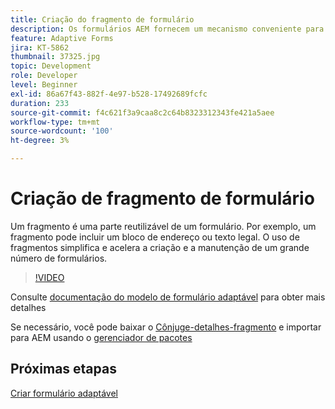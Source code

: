 ```yaml
---
title: Criação do fragmento de formulário
description: Os formulários AEM fornecem um mecanismo conveniente para criar segmentos de formulários, como um painel ou um grupo de campos, somente uma vez e reutilizá-los em formulários adaptáveis.
feature: Adaptive Forms
jira: KT-5862
thumbnail: 37325.jpg
topic: Development
role: Developer
level: Beginner
exl-id: 86a67f43-882f-4e97-b528-17492689fcfc
duration: 233
source-git-commit: f4c621f3a9caa8c2c64b8323312343fe421a5aee
workflow-type: tm+mt
source-wordcount: '100'
ht-degree: 3%

---
```


# Criação de fragmento de formulário

Um fragmento é uma parte reutilizável de um formulário. Por exemplo, um fragmento pode incluir um bloco de endereço ou texto legal. O uso de fragmentos simplifica e acelera a criação e a manutenção de um grande número de formulários.


>[!VIDEO](https://video.tv.adobe.com/v/37325?quality=12&learn=on)



Consulte [documentação do modelo de formulário adaptável](https://experienceleague.adobe.com/docs/experience-manager-65/forms/adaptive-forms-basic-authoring/adaptive-form-fragments.html) para obter mais detalhes

Se necessário, você pode baixar o [Cônjuge-detalhes-fragmento](assets/spouse-details-fragment.zip) e importar para AEM usando o [gerenciador de pacotes](http://localhost:4502/crx/packmgr/index.jsp)

## Próximas etapas

[Criar formulário adaptável](./create-adaptive-form.md)
